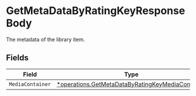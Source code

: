 # GetMetaDataByRatingKeyResponseBody

The metadata of the library item.


## Fields

| Field                                                                                                               | Type                                                                                                                | Required                                                                                                            | Description                                                                                                         |
| ------------------------------------------------------------------------------------------------------------------- | ------------------------------------------------------------------------------------------------------------------- | ------------------------------------------------------------------------------------------------------------------- | ------------------------------------------------------------------------------------------------------------------- |
| `MediaContainer`                                                                                                    | [*operations.GetMetaDataByRatingKeyMediaContainer](../../models/operations/getmetadatabyratingkeymediacontainer.md) | :heavy_minus_sign:                                                                                                  | N/A                                                                                                                 |
